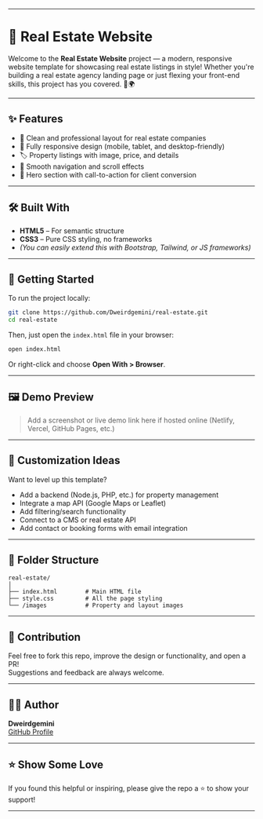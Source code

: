 
---

# 🏡 Real Estate Website

Welcome to the **Real Estate Website** project — a modern, responsive website template for showcasing real estate listings in style! Whether you're building a real estate agency landing page or just flexing your front-end skills, this project has you covered. 💼🌍

---

## ✨ Features

- 🧱 Clean and professional layout for real estate companies
- 📱 Fully responsive design (mobile, tablet, and desktop-friendly)
- 🏷️ Property listings with image, price, and details
- 🧭 Smooth navigation and scroll effects
- 🌇 Hero section with call-to-action for client conversion

---

## 🛠️ Built With

- **HTML5** – For semantic structure  
- **CSS3** – Pure CSS styling, no frameworks  
- *(You can easily extend this with Bootstrap, Tailwind, or JS frameworks)*

---

## 🚀 Getting Started

To run the project locally:

```bash
git clone https://github.com/Dweirdgemini/real-estate.git
cd real-estate
```

Then, just open the `index.html` file in your browser:
```bash
open index.html
```
Or right-click and choose **Open With > Browser**.

---

## 🖼️ Demo Preview

> Add a screenshot or live demo link here if hosted online (Netlify, Vercel, GitHub Pages, etc.)

---

## 🔧 Customization Ideas

Want to level up this template?

- Add a backend (Node.js, PHP, etc.) for property management
- Integrate a map API (Google Maps or Leaflet)
- Add filtering/search functionality
- Connect to a CMS or real estate API
- Add contact or booking forms with email integration

---

## 📂 Folder Structure

```plaintext
real-estate/
│
├── index.html        # Main HTML file
├── style.css         # All the page styling
└── /images           # Property and layout images
```

---

## 🙌 Contribution

Feel free to fork this repo, improve the design or functionality, and open a PR!  
Suggestions and feedback are always welcome.

---

## 🧑‍💻 Author

**Dweirdgemini**  
[GitHub Profile](https://github.com/Dweirdgemini)

---

## ⭐ Show Some Love

If you found this helpful or inspiring, please give the repo a ⭐ to show your support!

---

